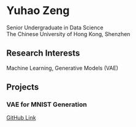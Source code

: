# Yuhao Zeng
Senior Undergraduate in Data Science  
The Chinese University of Hong Kong, Shenzhen  

## Research Interests  
Machine Learning, Generative Models (VAE)

## Projects  
### VAE for MNIST Generation  
[GitHub Link](https://github.com/用户名/VAE仓库)  
